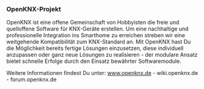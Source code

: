 ### OpenKNX-Projekt

OpenKNX ist eine offene Gemeinschaft von Hobbyisten die freie und quelloffene Software für KNX-Geräte erstellen. Um eine nachhaltige und professionelle Integration ins Smarthome zu erreichen streben wir eine weitgehende Kompatibilität zum KNX-Standard an. Mit OpenKNX hast Du die Möglichkeit bereits fertige Lösungen einzusetzen, diese individuell anzupassen oder ganz neue Lösungen zu realisieren - der modulare Ansatz bietet schnelle Erfolge durch den Einsatz bewährter Softwaremodule.

Weitere Informationen findest Du unter: www.openknx.de - wiki.openknx.de - forum.openknx.de